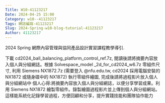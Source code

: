 ```yaml
---
Title: W10-41123217
Date: 2024-04-25 15:00
Category: w10--41123217
Tags: 網誌編寫-41123217
Slug: 2024-Spring-w10-blog-tutorial-41123217
Author: 41123217
---
```


2024 Spring 網際內容管理與協同產品設計實習課程教學導引.
<!-- PELICAN_END_SUMMARY -->

下載 cd2024_ball_balancing_platform_control_ref.7z, 閱讀後請將摘要內容放入個人與分組網誌。根據 Solvespace_model _2d_for_cd2024_w6.7z 零組件尺寸, 利用 Siemens NX1872.7z (需要登入 @nfu.edu.tw, cd2024 採用電腦安裝的 NX1872 或隨身碟中的 NX1872) 執行零組件繪圖, 完成後請將過程影片放入個人與分組網站中
個人心得:將摘要內容放入個人與分組網誌，以便分享學習成果。利用 Siemens NX1872 繪製零組件。錄製繪圖過程影片並上傳到個人與分組網站。這樣能系統化記錄學習過程，方便回顧和分享，提升實踐技能和團隊協作能力